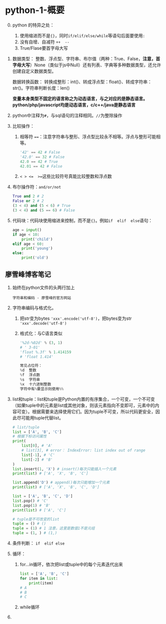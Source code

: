 # python-1-概要
0. python 的特异之处：
	1. 使用缩进而不是`{}`，同时`if/elif/else/while`等语句后面要使用`:`
	2. 没有自增、自减符 `++  --`
	3. True/Flase要首字母大写

1.  数据类型： 整数、浮点型、字符串、布尔值（两种：True、False，**注意，首字母大写**）None（类似于js中Null）还有列表、字典等多种数据类型，还允许创建自定义数据类型。

	数据转换函数：
	转换成整形：int()、转成浮点型：float()、转成字符串：str()。字符串判断长度：len()

	**变量本身类型不固定的语言称之为动态语言，与之对应的是静态语言。python/php/javascript均是动态语言，c/c++/java是静态语言**
	
2. python中注释为`#`，与sql语句的注释相同。`//`为整除操作
	
3. 比较操作：
	1. 相等符 `==`：注意字符串与整形、浮点型比较永不相等。浮点与整形可能相等。

		```py
		'42' == 42 # False
		'42.0' == 32 # False
		42.0 == 42 # True
		42.01 == 42 # False
		```
	
	2. `< > <=  >=`这些比较符号真能比较整数和浮点数

4. 布尔操作符：`and/or/not`

	```py
	True and 2 # 2
	False or 2 # 2
	(3 < 4) and (5 < 6) # True
	(3 < 4) and (5 == 6) # False
	```
5. 代码块：代码块使用缩进来控制，而不是`{}`。例如`if  elif  else`语句：

	```py
	age = input()
	if age < 10:
	    print('child')
	elif age < 60:
	    print('young')
	else:
	    print('old')
	```
	
## 廖雪峰博客笔记

1. 始终在python文件的头两行加上

	```
	字符串和编码 - 廖雪峰的官方网站
	```
	
2. 字符串编码与格式化。

	1. 把str变为bytes `'xxx'.encode('utf-8')`，把bytes变为str `'xxx'.decode('utf-8')`
	2. 格式化：与C语言类似

		```py
		'%2d-%02d' % (3, 1)
		# ' 3-01'
		'float %.3f' % 1.414159
		# 'float 1.414'
		
		常见占位符：
		%d	整数
		%f	浮点数
		%s	字符串
		%x	十六进制整数
		字符中有%要显示则使用%%
		```
	
3. list和tuple：list和tuple是Python内置的有序集合，一个可变，一个不可变（如果tuple中的元素是list或其他对象，则该元素指向不变即可，元素中的内容可变）。根据需要来选择使用它们。因为tuple不可变，所以代码更安全，因此尽可能用tuple代替list。

	```py
	# list/tuple
	list = ['A', 'B', 'C']
	# 根据下标访问属性
	print(
	    list[0], # 'A'
	    # list[3], # error： IndexError: list index out of range
	    list[-1], # 'C'
	    list[-2] # 'B'
	)
	list.insert(1, 'X') # insert()每次只能插入一个元素
	print(list) # ['A', 'X', 'B', 'C']
	
	list.append('D') # append()每次只能增加一个元素
	print(list) # ['A', 'X', 'B', 'C', 'D']
	
	list = ['A', 'B', 'C', 'D']
	list.pop() # 'C'
	list.pop(1) # 'B'
	print(list) # ['A', 'C']
	
	# tuple是不可改变的list
	tuple = () # ()
	tuple = (1) # 1 注意，这里是数值1不是元组
	tuple = (1, ) # (1,)
	```

4. 条件判断： `if  elif else`
5. 循环：
	1. for...in循环，依次把list或tuple中的每个元素迭代出来

		```py
		list = ['A', 'B', 'C']
		for item in list:
		    print(item)
		# A
		# B
		# C
		```
	2. while循环
	
6. 